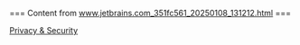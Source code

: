 === Content from www.jetbrains.com_351fc561_20250108_131212.html ===


[Privacy & Security](/privacy-security/)


